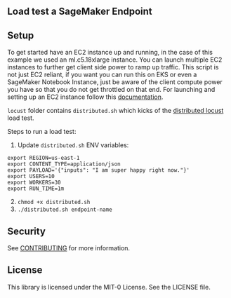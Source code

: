 ## Load test a SageMaker Endpoint

## Setup

To get started have an EC2 instance up and running, in the case of this example we used an ml.c5.18xlarge instance. You can launch multiple EC2 instances to further get client side power to ramp up traffic. This script is not just EC2 reliant, if you want you can run this on EKS or even a SageMaker Notebook Instance, just be aware of the client compute power you have so that you do not get throttled on that end. For launching and setting up an EC2 instance follow this [documentation](https://docs.aws.amazon.com/AWSEC2/latest/UserGuide/LaunchingAndUsingInstances.html).

`locust` folder contains `distributed.sh` which kicks of the [distributed locust](https://docs.locust.io/en/stable/running-distributed.html) load test. 

Steps to run a load test:
1. Update `distributed.sh` ENV variables: 
```
export REGION=us-east-1
export CONTENT_TYPE=application/json
export PAYLOAD='{"inputs": "I am super happy right now."}'
export USERS=10
export WORKERS=30
export RUN_TIME=1m
```

2. `chmod +x distributed.sh`
3. `./distributed.sh endpoint-name`


## Security

See [CONTRIBUTING](CONTRIBUTING.md#security-issue-notifications) for more information.

## License

This library is licensed under the MIT-0 License. See the LICENSE file.

